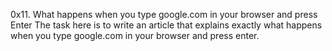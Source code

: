 0x11. What happens when you type google.com in your browser and press Enter
The task here is to write an article that explains exactly what happens when you type google.com in your browser and press enter.
